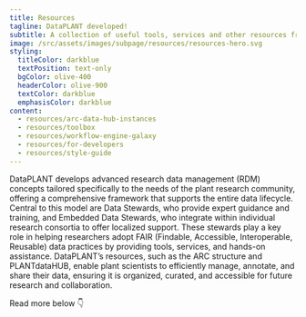 ```yaml
---
title: Resources
tagline: DataPLANT developed!
subtitle: A collection of useful tools, services and other resources from DataPLANT.
image: /src/assets/images/subpage/resources/resources-hero.svg
styling:
  titleColor: darkblue
  textPosition: text-only
  bgColor: olive-400
  headerColor: olive-900
  textColor: darkblue
  emphasisColor: darkblue
content: 
  - resources/arc-data-hub-instances
  - resources/toolbox
  - resources/workflow-engine-galaxy
  - resources/for-developers
  - resources/style-guide
---
```


DataPLANT develops advanced research data management (RDM) concepts tailored specifically to the needs of the plant research community, offering a comprehensive framework that supports the entire data lifecycle.
Central to this model are Data Stewards, who provide expert guidance and training, and Embedded Data Stewards, who integrate within individual research consortia to offer localized support.
These stewards play a key role in helping researchers adopt FAIR (Findable, Accessible, Interoperable, Reusable) data practices by providing tools, services, and hands-on assistance.
DataPLANT’s resources, such as the ARC structure and PLANTdataHUB, enable plant scientists to efficiently manage, annotate, and share their data, ensuring it is organized, curated, and accessible for future research and collaboration.

Read more below 👇
